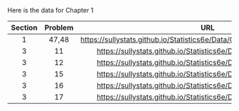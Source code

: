 Here is the data for Chapter 1

|Section|Problem|URL|
|:---:|:---:|:---:|
|1|47,48|<a>https://sullystats.github.io/Statistics6e/Data/Chapter1/Tornadoes_2017.csv</a><br/>|
|3|11|<a>https://sullystats.github.io/Statistics6e/Data/Chapter1/1_3_11.csv</a><br/>|
|3|12|<a>https://sullystats.github.io/Statistics6e/Data/Chapter1/1_3_12.csv</a><br/>|
|3|15|<a>https://sullystats.github.io/Statistics6e/Data/Chapter1/1_3_15.csv</a><br/>|
|3|16|<a>https://sullystats.github.io/Statistics6e/Data/Chapter1/1_3_16.csv</a><br/>|
|3|17|<a>https://sullystats.github.io/Statistics6e/Data/Chapter1/1_3_17.csv</a><br/>|
